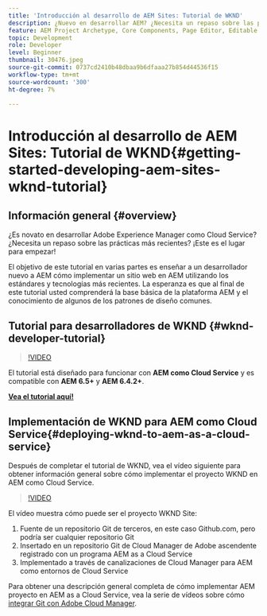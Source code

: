 ```yaml
---
title: 'Introducción al desarrollo de AEM Sites: Tutorial de WKND'
description: ¿Nuevo en desarrollar AEM? ¿Necesita un repaso sobre las prácticas recomendadas? ¡Este es el lugar para empezar! El objetivo de este tutorial en varias partes es enseñar a un desarrollador nuevo a AEM cómo implementar un sitio web en AEM utilizando los estándares y tecnologías más recientes.
feature: AEM Project Archetype, Core Components, Page Editor, Editable Templates
topic: Development
role: Developer
level: Beginner
thumbnail: 30476.jpeg
source-git-commit: 0737cd2410b48dbaa9b6dfaaa27b854d44536f15
workflow-type: tm+mt
source-wordcount: '300'
ht-degree: 7%

---
```



# Introducción al desarrollo de AEM Sites: Tutorial de WKND{#getting-started-developing-aem-sites-wknd-tutorial}

## Información general {#overview}

¿Es novato en desarrollar Adobe Experience Manager como Cloud Service? ¿Necesita un repaso sobre las prácticas más recientes? ¡Este es el lugar para empezar!

El objetivo de este tutorial en varias partes es enseñar a un desarrollador nuevo a AEM cómo implementar un sitio web en AEM utilizando los estándares y tecnologías más recientes. La esperanza es que al final de este tutorial usted comprenderá la base básica de la plataforma AEM y el conocimiento de algunos de los patrones de diseño comunes.

## Tutorial para desarrolladores de WKND {#wknd-developer-tutorial}

>[!VIDEO](https://video.tv.adobe.com/v/30476?quality=12&learn=on)

El tutorial está diseñado para funcionar con **AEM como Cloud Service** y es compatible con **AEM 6.5+** y **AEM 6.4.2+**.

**[Vea el tutorial aquí!](https://experienceleague.adobe.com/docs/experience-manager-learn/getting-started-wknd-tutorial-develop/overview.html)**

## Implementación de WKND para AEM como Cloud Service{#deploying-wknd-to-aem-as-a-cloud-service}

Después de completar el tutorial de WKND, vea el vídeo siguiente para obtener información general sobre cómo implementar el proyecto WKND en AEM como Cloud Service.

>[!VIDEO](https://video.tv.adobe.com/v/30191?quality=12&learn=on)

El vídeo muestra cómo puede ser el proyecto WKND Site:

1. Fuente de un repositorio Git de terceros, en este caso Github.com, pero podría ser cualquier repositorio Git
2. Insertado en un repositorio Git de Cloud Manager de Adobe ascendente registrado con un programa AEM as a Cloud Service
3. Implementado a través de canalizaciones de Cloud Manager para AEM como entornos de Cloud Service

Para obtener una descripción general completa de cómo implementar AEM proyecto en AEM as a Cloud Service, vea la serie de vídeos sobre cómo [integrar Git con Adobe Cloud Manager](https://docs.adobe.com/content/help/en/experience-manager-cloud-manager/using/managing-code/setup-cloud-manager-git-integration.html).
